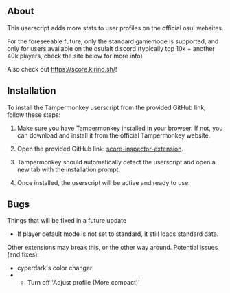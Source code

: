 ## About

This userscript adds more stats to user profiles on the official osu! websites.

For the foreseeable future, only the standard gamemode is supported, and only for users available on the osu!alt discord (typically top 10k + another 40k players, check the site below for more info)

Also check out https://score.kirino.sh/!

## Installation

To install the Tampermonkey userscript from the provided GitHub link, follow these steps:

1. Make sure you have [Tampermonkey](https://www.tampermonkey.net/) installed in your browser. If not, you can download and install it from the official Tampermonkey website.

2. Open the provided GitHub link: [score-inspector-extension](https://github.com/darkchii/score-inspector-extension/raw/main/inspector.user.js).

3. Tampermonkey should automatically detect the userscript and open a new tab with the installation prompt.

4. Once installed, the userscript will be active and ready to use.

## Bugs
Things that will be fixed in a future update
- If player default mode is not set to standard, it still loads standard data.

Other extensions may break this, or the other way around. Potential issues (and fixes):

- cyperdark's color changer
- - Turn off 'Adjust profile (More compact)'
